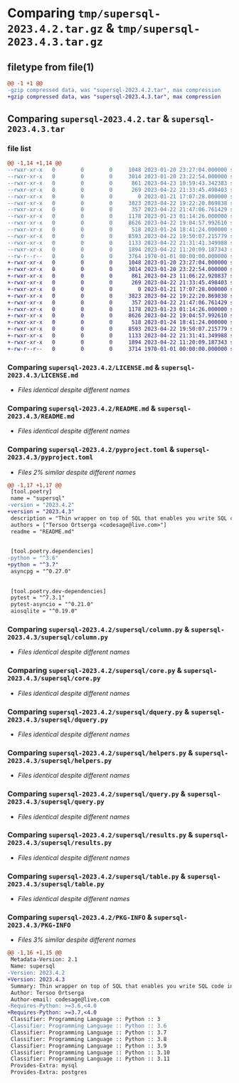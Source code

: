 # Comparing `tmp/supersql-2023.4.2.tar.gz` & `tmp/supersql-2023.4.3.tar.gz`

## filetype from file(1)

```diff
@@ -1 +1 @@
-gzip compressed data, was "supersql-2023.4.2.tar", max compression
+gzip compressed data, was "supersql-2023.4.3.tar", max compression
```

## Comparing `supersql-2023.4.2.tar` & `supersql-2023.4.3.tar`

### file list

```diff
@@ -1,14 +1,14 @@
--rwxr-xr-x   0        0        0     1048 2023-01-20 23:27:04.000000 supersql-2023.4.2/LICENSE.md
--rwxr-xr-x   0        0        0     3014 2023-01-20 23:22:54.000000 supersql-2023.4.2/README.md
--rwxr-xr-x   0        0        0      861 2023-04-23 10:59:43.342383 supersql-2023.4.2/pyproject.toml
--rwxr-xr-x   0        0        0      269 2023-04-22 21:33:45.498403 supersql-2023.4.2/supersql/__init__.py
--rwxr-xr-x   0        0        0        0 2023-01-21 17:07:28.000000 supersql-2023.4.2/supersql/alternate.py
--rwxr-xr-x   0        0        0     3823 2023-04-22 19:22:20.869838 supersql-2023.4.2/supersql/column.py
--rwxr-xr-x   0        0        0      357 2023-04-22 21:47:06.761429 supersql-2023.4.2/supersql/constants.py
--rwxr-xr-x   0        0        0     1178 2023-01-23 01:14:26.000000 supersql-2023.4.2/supersql/core.py
--rwxr-xr-x   0        0        0     8626 2023-04-22 19:04:57.992610 supersql-2023.4.2/supersql/dquery.py
--rwxr-xr-x   0        0        0      518 2023-01-24 18:41:24.000000 supersql-2023.4.2/supersql/helpers.py
--rwxr-xr-x   0        0        0     8593 2023-04-22 19:50:07.215779 supersql-2023.4.2/supersql/query.py
--rwxr-xr-x   0        0        0     1133 2023-04-22 21:31:41.349988 supersql-2023.4.2/supersql/results.py
--rwxr-xr-x   0        0        0     1894 2023-04-22 11:20:09.187343 supersql-2023.4.2/supersql/table.py
--rw-r--r--   0        0        0     3764 1970-01-01 00:00:00.000000 supersql-2023.4.2/PKG-INFO
+-rwxr-xr-x   0        0        0     1048 2023-01-20 23:27:04.000000 supersql-2023.4.3/LICENSE.md
+-rwxr-xr-x   0        0        0     3014 2023-01-20 23:22:54.000000 supersql-2023.4.3/README.md
+-rwxr-xr-x   0        0        0      861 2023-04-23 11:06:22.920837 supersql-2023.4.3/pyproject.toml
+-rwxr-xr-x   0        0        0      269 2023-04-22 21:33:45.498403 supersql-2023.4.3/supersql/__init__.py
+-rwxr-xr-x   0        0        0        0 2023-01-21 17:07:28.000000 supersql-2023.4.3/supersql/alternate.py
+-rwxr-xr-x   0        0        0     3823 2023-04-22 19:22:20.869838 supersql-2023.4.3/supersql/column.py
+-rwxr-xr-x   0        0        0      357 2023-04-22 21:47:06.761429 supersql-2023.4.3/supersql/constants.py
+-rwxr-xr-x   0        0        0     1178 2023-01-23 01:14:26.000000 supersql-2023.4.3/supersql/core.py
+-rwxr-xr-x   0        0        0     8626 2023-04-22 19:04:57.992610 supersql-2023.4.3/supersql/dquery.py
+-rwxr-xr-x   0        0        0      518 2023-01-24 18:41:24.000000 supersql-2023.4.3/supersql/helpers.py
+-rwxr-xr-x   0        0        0     8593 2023-04-22 19:50:07.215779 supersql-2023.4.3/supersql/query.py
+-rwxr-xr-x   0        0        0     1133 2023-04-22 21:31:41.349988 supersql-2023.4.3/supersql/results.py
+-rwxr-xr-x   0        0        0     1894 2023-04-22 11:20:09.187343 supersql-2023.4.3/supersql/table.py
+-rw-r--r--   0        0        0     3714 1970-01-01 00:00:00.000000 supersql-2023.4.3/PKG-INFO
```

### Comparing `supersql-2023.4.2/LICENSE.md` & `supersql-2023.4.3/LICENSE.md`

 * *Files identical despite different names*

### Comparing `supersql-2023.4.2/README.md` & `supersql-2023.4.3/README.md`

 * *Files identical despite different names*

### Comparing `supersql-2023.4.2/pyproject.toml` & `supersql-2023.4.3/pyproject.toml`

 * *Files 2% similar despite different names*

```diff
@@ -1,17 +1,17 @@
 [tool.poetry]
 name = "supersql"
-version = "2023.4.2"
+version = "2023.4.3"
 description = "Thin wrapper on top of SQL that enables you write SQL code in python easily"
 authors = ["Tersoo Ortserga <codesage@live.com>"]
 readme = "README.md"
 
 
 [tool.poetry.dependencies]
-python = "^3.6"
+python = "^3.7"
 asyncpg = "^0.27.0"
 
 
 [tool.poetry.dev-dependencies]
 pytest = "^7.3.1"
 pytest-asyncio = "^0.21.0"
 aiosqlite = "^0.19.0"
```

### Comparing `supersql-2023.4.2/supersql/column.py` & `supersql-2023.4.3/supersql/column.py`

 * *Files identical despite different names*

### Comparing `supersql-2023.4.2/supersql/core.py` & `supersql-2023.4.3/supersql/core.py`

 * *Files identical despite different names*

### Comparing `supersql-2023.4.2/supersql/dquery.py` & `supersql-2023.4.3/supersql/dquery.py`

 * *Files identical despite different names*

### Comparing `supersql-2023.4.2/supersql/helpers.py` & `supersql-2023.4.3/supersql/helpers.py`

 * *Files identical despite different names*

### Comparing `supersql-2023.4.2/supersql/query.py` & `supersql-2023.4.3/supersql/query.py`

 * *Files identical despite different names*

### Comparing `supersql-2023.4.2/supersql/results.py` & `supersql-2023.4.3/supersql/results.py`

 * *Files identical despite different names*

### Comparing `supersql-2023.4.2/supersql/table.py` & `supersql-2023.4.3/supersql/table.py`

 * *Files identical despite different names*

### Comparing `supersql-2023.4.2/PKG-INFO` & `supersql-2023.4.3/PKG-INFO`

 * *Files 3% similar despite different names*

```diff
@@ -1,16 +1,15 @@
 Metadata-Version: 2.1
 Name: supersql
-Version: 2023.4.2
+Version: 2023.4.3
 Summary: Thin wrapper on top of SQL that enables you write SQL code in python easily
 Author: Tersoo Ortserga
 Author-email: codesage@live.com
-Requires-Python: >=3.6,<4.0
+Requires-Python: >=3.7,<4.0
 Classifier: Programming Language :: Python :: 3
-Classifier: Programming Language :: Python :: 3.6
 Classifier: Programming Language :: Python :: 3.7
 Classifier: Programming Language :: Python :: 3.8
 Classifier: Programming Language :: Python :: 3.9
 Classifier: Programming Language :: Python :: 3.10
 Classifier: Programming Language :: Python :: 3.11
 Provides-Extra: mysql
 Provides-Extra: postgres
```

